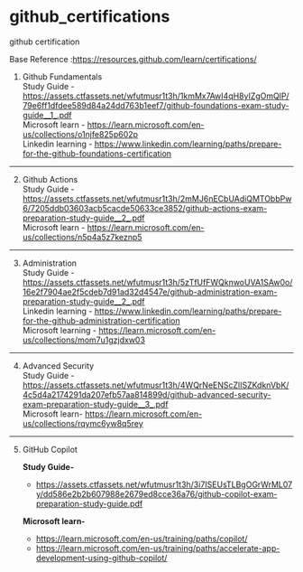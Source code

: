 # github_certifications
github certification

Base Reference  :https://resources.github.com/learn/certifications/

1. Github Fundamentals  <br>
   Study Guide - https://assets.ctfassets.net/wfutmusr1t3h/1kmMx7AwI4qH8yIZgOmQlP/79e6ff1dfdee589d84a24dd763b1eef7/github-foundations-exam-study-guide__1_.pdf <br>
   Microsoft learn - https://learn.microsoft.com/en-us/collections/o1njfe825p602p <br>
   Linkedin learning - https://www.linkedin.com/learning/paths/prepare-for-the-github-foundations-certification <br>

---

2. Github Actions <br>
   Study Guide - https://assets.ctfassets.net/wfutmusr1t3h/2mMJ6nECbUAdiQMTObbPw6/7205ddb03603acb5cacde50633ce3852/github-actions-exam-preparation-study-guide__2_.pdf <br>
   Microsoft learn - https://learn.microsoft.com/en-us/collections/n5p4a5z7keznp5 <br>
---
3. Administration<br>
   Study Guide -https://assets.ctfassets.net/wfutmusr1t3h/5zTfUfFWQknwoUVA1SAw0o/16e2f7904ae2f5cdeb7d91ad32d4547e/github-administration-exam-preparation-study-guide__2_.pdf<br>
   Linkedin learning - https://www.linkedin.com/learning/paths/prepare-for-the-github-administration-certification<br>
   Microsoft learning - https://learn.microsoft.com/en-us/collections/mom7u1gzjdxw03

---
4. Advanced Security<br>
   Study Guide - https://assets.ctfassets.net/wfutmusr1t3h/4WQrNeENScZlISZKdknVbK/4c5d4a2174291da207efb57aa814899d/github-advanced-security-exam-preparation-study-guide__3_.pdf <br>
   Microsoft learn- https://learn.microsoft.com/en-us/collections/rqymc6yw8q5rey <br>

---
5. GitHub Copilot
   
   **Study Guide-**
    - https://assets.ctfassets.net/wfutmusr1t3h/3i7ISEUsTLBgOGrWrML07y/dd586e2b2b607988e2679ed8cce36a76/github-copilot-exam-preparation-study-guide.pdf

    **Microsoft learn-**
   - https://learn.microsoft.com/en-us/training/paths/copilot/
   - https://learn.microsoft.com/en-us/training/paths/accelerate-app-development-using-github-copilot/
